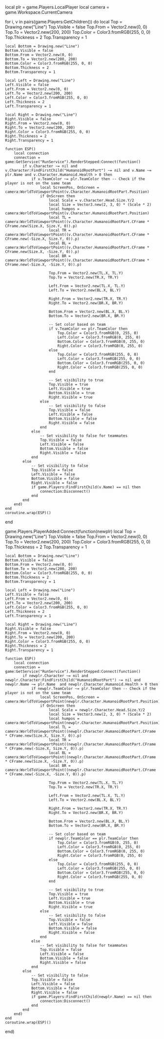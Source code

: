 local plr = game.Players.LocalPlayer
local camera = game.Workspace.CurrentCamera

for i, v in pairs(game.Players:GetChildren()) do
    local Top = Drawing.new("Line")
    Top.Visible = false
    Top.From = Vector2.new(0, 0)
    Top.To = Vector2.new(200, 200)
    Top.Color = Color3.fromRGB(255, 0, 0)
    Top.Thickness = 2
    Top.Transparency = 1

    local Bottom = Drawing.new("Line")
    Bottom.Visible = false
    Bottom.From = Vector2.new(0, 0)
    Bottom.To = Vector2.new(200, 200)
    Bottom.Color = Color3.fromRGB(255, 0, 0)
    Bottom.Thickness = 2
    Bottom.Transparency = 1

    local Left = Drawing.new("Line")
    Left.Visible = false
    Left.From = Vector2.new(0, 0)
    Left.To = Vector2.new(200, 200)
    Left.Color = Color3.fromRGB(255, 0, 0)
    Left.Thickness = 2
    Left.Transparency = 1

    local Right = Drawing.new("Line")
    Right.Visible = false
    Right.From = Vector2.new(0, 0)
    Right.To = Vector2.new(200, 200)
    Right.Color = Color3.fromRGB(255, 0, 0)
    Right.Thickness = 2
    Right.Transparency = 1

    function ESP()
        local connection
        connection = game:GetService("RunService").RenderStepped:Connect(function()
            if v.Character ~= nil and v.Character:FindFirstChild("HumanoidRootPart") ~= nil and v.Name ~= plr.Name and v.Character.Humanoid.Health > 0 then 
                if v.TeamColor ~= plr.TeamColor then -- Check if the player is not on the same team
                    local ScreenPos, OnScreen = camera:WorldToViewportPoint(v.Character.HumanoidRootPart.Position)
                    if OnScreen then
                        local Scale = v.Character.Head.Size.Y/2
                        local Size = Vector3.new(2, 3, 0) * (Scale * 2)
                        local humpos = camera:WorldToViewportPoint(v.Character.HumanoidRootPart.Position)
                        local TL = camera:WorldToViewportPoint((v.Character.HumanoidRootPart.CFrame * CFrame.new(Size.X, Size.Y, 0)).p)
                        local TR = camera:WorldToViewportPoint((v.Character.HumanoidRootPart.CFrame * CFrame.new(-Size.X, Size.Y, 0)).p)
                        local BL = camera:WorldToViewportPoint((v.Character.HumanoidRootPart.CFrame * CFrame.new(Size.X, -Size.Y, 0)).p)
                        local BR = camera:WorldToViewportPoint((v.Character.HumanoidRootPart.CFrame * CFrame.new(-Size.X, -Size.Y, 0)).p)

                        Top.From = Vector2.new(TL.X, TL.Y)
                        Top.To = Vector2.new(TR.X, TR.Y)

                        Left.From = Vector2.new(TL.X, TL.Y)
                        Left.To = Vector2.new(BL.X, BL.Y)

                        Right.From = Vector2.new(TR.X, TR.Y)
                        Right.To = Vector2.new(BR.X, BR.Y)

                        Bottom.From = Vector2.new(BL.X, BL.Y)
                        Bottom.To = Vector2.new(BR.X, BR.Y)

                        -- Set color based on team
                        if v.TeamColor == plr.TeamColor then
                            Top.Color = Color3.fromRGB(0, 255, 0)
                            Left.Color = Color3.fromRGB(0, 255, 0)
                            Bottom.Color = Color3.fromRGB(0, 255, 0)
                            Right.Color = Color3.fromRGB(0, 255, 0)
                        else 
                            Top.Color = Color3.fromRGB(255, 0, 0)
                            Left.Color = Color3.fromRGB(255, 0, 0)
                            Bottom.Color = Color3.fromRGB(255, 0, 0)
                            Right.Color = Color3.fromRGB(255, 0, 0)
                        end

                        -- Set visibility to true
                        Top.Visible = true
                        Left.Visible = true
                        Bottom.Visible = true
                        Right.Visible = true
                    else 
                        -- Set visibility to false
                        Top.Visible = false
                        Left.Visible = false
                        Bottom.Visible = false
                        Right.Visible = false
                    end
                else
                    -- Set visibility to false for teammates
                    Top.Visible = false
                    Left.Visible = false
                    Bottom.Visible = false
                    Right.Visible = false
                end
            else 
                -- Set visibility to false
                Top.Visible = false
                Left.Visible = false
                Bottom.Visible = false
                Right.Visible = false
                if game.Players:FindFirstChild(v.Name) == nil then
                    connection:Disconnect()
                end
            end
        end)
    end
    coroutine.wrap(ESP)()
end

game.Players.PlayerAdded:Connect(function(newplr)
    local Top = Drawing.new("Line")
    Top.Visible = false
    Top.From = Vector2.new(0, 0)
    Top.To = Vector2.new(200, 200)
    Top.Color = Color3.fromRGB(255, 0, 0)
    Top.Thickness = 2
    Top.Transparency = 1

    local Bottom = Drawing.new("Line")
    Bottom.Visible = false
    Bottom.From = Vector2.new(0, 0)
    Bottom.To = Vector2.new(200, 200)
    Bottom.Color = Color3.fromRGB(255, 0, 0)
    Bottom.Thickness = 2
    Bottom.Transparency = 1

    local Left = Drawing.new("Line")
    Left.Visible = false
    Left.From = Vector2.new(0, 0)
    Left.To = Vector2.new(200, 200)
    Left.Color = Color3.fromRGB(255, 0, 0)
    Left.Thickness = 2
    Left.Transparency = 1

    local Right = Drawing.new("Line")
    Right.Visible = false
    Right.From = Vector2.new(0, 0)
    Right.To = Vector2.new(200, 200)
    Right.Color = Color3.fromRGB(255, 0, 0)
    Right.Thickness = 2
    Right.Transparency = 1

    function ESP()
        local connection
        connection = game:GetService("RunService").RenderStepped:Connect(function()
            if newplr.Character ~= nil and newplr.Character:FindFirstChild("HumanoidRootPart") ~= nil and newplr.Name ~= plr.Name  and newplr.Character.Humanoid.Health > 0 then
                if newplr.TeamColor ~= plr.TeamColor then -- Check if the player is not on the same team
                    local ScreenPos, OnScreen = camera:WorldToViewportPoint(newplr.Character.HumanoidRootPart.Position)
                    if OnScreen then
                        local Scale = newplr.Character.Head.Size.Y/2
                        local Size = Vector3.new(2, 3, 0) * (Scale * 2)
                        local humpos = camera:WorldToViewportPoint(newplr.Character.HumanoidRootPart.Position)
                        local TL = camera:WorldToViewportPoint((newplr.Character.HumanoidRootPart.CFrame * CFrame.new(Size.X, Size.Y, 0)).p)
                        local TR = camera:WorldToViewportPoint((newplr.Character.HumanoidRootPart.CFrame * CFrame.new(-Size.X, Size.Y, 0)).p)
                        local BL = camera:WorldToViewportPoint((newplr.Character.HumanoidRootPart.CFrame * CFrame.new(Size.X, -Size.Y, 0)).p)
                        local BR = camera:WorldToViewportPoint((newplr.Character.HumanoidRootPart.CFrame * CFrame.new(-Size.X, -Size.Y, 0)).p)

                        Top.From = Vector2.new(TL.X, TL.Y)
                        Top.To = Vector2.new(TR.X, TR.Y)

                        Left.From = Vector2.new(TL.X, TL.Y)
                        Left.To = Vector2.new(BL.X, BL.Y)

                        Right.From = Vector2.new(TR.X, TR.Y)
                        Right.To = Vector2.new(BR.X, BR.Y)

                        Bottom.From = Vector2.new(BL.X, BL.Y)
                        Bottom.To = Vector2.new(BR.X, BR.Y)

                        -- Set color based on team
                        if newplr.TeamColor == plr.TeamColor then
                            Top.Color = Color3.fromRGB(0, 255, 0)
                            Left.Color = Color3.fromRGB(0, 255, 0)
                            Bottom.Color = Color3.fromRGB(0, 255, 0)
                            Right.Color = Color3.fromRGB(0, 255, 0)
                        else 
                            Top.Color = Color3.fromRGB(255, 0, 0)
                            Left.Color = Color3.fromRGB(255, 0, 0)
                            Bottom.Color = Color3.fromRGB(255, 0, 0)
                            Right.Color = Color3.fromRGB(255, 0, 0)
                        end

                        -- Set visibility to true
                        Top.Visible = true
                        Left.Visible = true
                        Bottom.Visible = true
                        Right.Visible = true
                    else 
                        -- Set visibility to false
                        Top.Visible = false
                        Left.Visible = false
                        Bottom.Visible = false
                        Right.Visible = false
                    end
                else
                    -- Set visibility to false for teammates
                    Top.Visible = false
                    Left.Visible = false
                    Bottom.Visible = false
                    Right.Visible = false
                end
            else 
                -- Set visibility to false
                Top.Visible = false
                Left.Visible = false
                Bottom.Visible = false
                Right.Visible = false
                if game.Players:FindFirstChild(newplr.Name) == nil then
                    connection:Disconnect()
                end
            end
        end)
    end
    coroutine.wrap(ESP)()
end)
